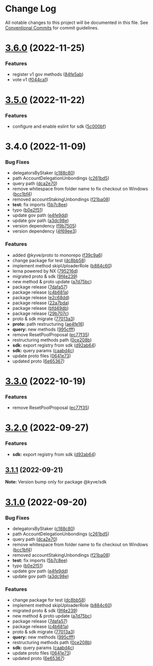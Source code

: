 # Change Log

All notable changes to this project will be documented in this file.
See [Conventional Commits](https://conventionalcommits.org) for commit guidelines.

# [3.6.0](https://github.com/KYVENetwork/node/compare/@kyve/sdk-beta@3.5.0...@kyve/sdk-beta@3.6.0) (2022-11-25)

### Features

- register v1 gov methods ([84fe5ab](https://github.com/KYVENetwork/node/commit/84fe5ab0f76ad4c68565f7437d4863a82d80c752))
- vote v1 ([f044ca1](https://github.com/KYVENetwork/node/commit/f044ca15d88c021bc0c12ae8e3eb2921d381f666))

# [3.5.0](https://github.com/KYVENetwork/node/compare/@kyve/sdk-beta@3.4.0...@kyve/sdk-beta@3.5.0) (2022-11-22)

### Features

- configure and enable eslint for sdk ([5c000bf](https://github.com/KYVENetwork/node/commit/5c000bf257b431ccb3c33ee02366f754f4b936a2))

# 3.4.0 (2022-11-09)

### Bug Fixes

- delegatorsByStaker ([c188c80](https://github.com/KYVENetwork/node/commit/c188c8087f8db4bbebe476c2ed95099b28394e79))
- path AccountDelegationUnbondings ([c261bd5](https://github.com/KYVENetwork/node/commit/c261bd5734c53816cdff8a4e50e36ad28ffb55f3))
- query path ([dca2e70](https://github.com/KYVENetwork/node/commit/dca2e70f346b030fea5a21a22ba8e1ecb3b8135b))
- remove whitespace from folder name to fix checkout on Windows ([bcc1bf4](https://github.com/KYVENetwork/node/commit/bcc1bf48eb06f082c0e5ca96ac5bf15c1e435f19))
- removed accountStakingUnbondings ([f21ba08](https://github.com/KYVENetwork/node/commit/f21ba088e89157b8f54a64dbd33e6651bbe81f33))
- **test:** fix imports ([5b7c8ee](https://github.com/KYVENetwork/node/commit/5b7c8eef65474654b6db47187908423453e185a4))
- typo ([b0e2f51](https://github.com/KYVENetwork/node/commit/b0e2f518ed3073ac04e346341f15c4c307166560))
- update gov path ([e4fe9dd](https://github.com/KYVENetwork/node/commit/e4fe9dd2b7b089124cd65c13611047566fbce2e3))
- update gov path ([a3dc98e](https://github.com/KYVENetwork/node/commit/a3dc98e7f64e991d8b7555638ed8b51e601a0ae9))
- version dependency ([f9b7505](https://github.com/KYVENetwork/node/commit/f9b7505d4291e2965a2c1e373c2b527498a3c731))
- version dependency ([4f69ee3](https://github.com/KYVENetwork/node/commit/4f69ee37dfa874e366b0887e4e63123a68ead5c9))

### Features

- added @kyve/proto to monorepo ([f39c9a6](https://github.com/KYVENetwork/node/commit/f39c9a64e4af4cfb8149bab44fcc7a3bb553b19b))
- change package for test ([dc8bb58](https://github.com/KYVENetwork/node/commit/dc8bb5878e0bdf253f2a3bdf6a1b55ec5ec77eaa))
- implement method skipUploaderRole ([b884c60](https://github.com/KYVENetwork/node/commit/b884c600f568aa27be3a9f2be87a5049d80b9d8a))
- lerna powered by NX ([795216d](https://github.com/KYVENetwork/node/commit/795216d535d257f1dafafce6dbc11a68cb4e678c))
- migrated proto & sdk ([9f4e239](https://github.com/KYVENetwork/node/commit/9f4e239e295f2107d66f790152487d47d08d3e02))
- new method & proto update ([a7d75bc](https://github.com/KYVENetwork/node/commit/a7d75bc6529c33ca4f6453d0acc5c33b00b4d0d7))
- package release ([7dafa57](https://github.com/KYVENetwork/node/commit/7dafa57ddba84197b1660253ef62101f1fa85ab9))
- package release ([c4b681a](https://github.com/KYVENetwork/node/commit/c4b681a9815f0a18a4cf11a0f09bdb042662c6d2))
- package release ([e2c68dd](https://github.com/KYVENetwork/node/commit/e2c68dd6880aec75cc087c41d2bfc1557ce98bb9))
- package release ([22a7bda](https://github.com/KYVENetwork/node/commit/22a7bda35dff707e75ac521c0c7c604f7499f866))
- package release ([bfd49db](https://github.com/KYVENetwork/node/commit/bfd49db27c93786d9dcc26f7e45d3b656a10adf4))
- package release ([29b707c](https://github.com/KYVENetwork/node/commit/29b707cbe383bf4253a617b0f9f9c00454546418))
- proto & sdk migrate ([77013a3](https://github.com/KYVENetwork/node/commit/77013a3e12d17537f6de3266ec2113eeb5c8f03c))
- **proto:** path restructuring ([ae4fe16](https://github.com/KYVENetwork/node/commit/ae4fe16fa344ab91cbd8d25ddaba2c8d600332d5))
- **query:** new methods ([995cfff](https://github.com/KYVENetwork/node/commit/995cfffa580258d7023c298eeafa3a08df34ee66))
- remove ResetPoolProposal ([ec77f35](https://github.com/KYVENetwork/node/commit/ec77f35e5b57d58fedd2cb4c4999eb6d7d9369e5))
- restructuring methods path ([0ce208b](https://github.com/KYVENetwork/node/commit/0ce208bbbe9446658858cf451a17845cbc2fe2f2))
- **sdk:** export registry from sdk ([d92ab64](https://github.com/KYVENetwork/node/commit/d92ab643d3bf637bc5985f30e6e1657d8b63afdd))
- **sdk:** query params ([caabd4c](https://github.com/KYVENetwork/node/commit/caabd4c51839005ac16692a241a874d30b10394e))
- update proto files ([0641e73](https://github.com/KYVENetwork/node/commit/0641e7350c1ad9150b41ef5e1068f3e39cfa9451))
- updated proto ([6e65367](https://github.com/KYVENetwork/node/commit/6e65367a9d571bceaa88169246abb8f066465eb2))

# [3.3.0](https://github.com/KYVENetwork/node/compare/@kyve/sdk@3.2.0...@kyve/sdk@3.3.0) (2022-10-19)

### Features

- remove ResetPoolProposal ([ec77f35](https://github.com/KYVENetwork/node/commit/ec77f35e5b57d58fedd2cb4c4999eb6d7d9369e5))

# [3.2.0](https://github.com/KYVENetwork/node/compare/@kyve/sdk@3.1.1...@kyve/sdk@3.2.0) (2022-09-27)

### Features

- **sdk:** export registry from sdk ([d92ab64](https://github.com/KYVENetwork/node/commit/d92ab643d3bf637bc5985f30e6e1657d8b63afdd))

## [3.1.1](https://github.com/KYVENetwork/node/compare/@kyve/sdk@3.1.0...@kyve/sdk@3.1.1) (2022-09-21)

**Note:** Version bump only for package @kyve/sdk

# [3.1.0](https://github.com/KYVENetwork/node/compare/@kyve/sdk@2.9.0...@kyve/sdk@3.1.0) (2022-09-20)

### Bug Fixes

- delegatorsByStaker ([c188c80](https://github.com/KYVENetwork/node/commit/c188c8087f8db4bbebe476c2ed95099b28394e79))
- path AccountDelegationUnbondings ([c261bd5](https://github.com/KYVENetwork/node/commit/c261bd5734c53816cdff8a4e50e36ad28ffb55f3))
- query path ([dca2e70](https://github.com/KYVENetwork/node/commit/dca2e70f346b030fea5a21a22ba8e1ecb3b8135b))
- remove whitespace from folder name to fix checkout on Windows ([bcc1bf4](https://github.com/KYVENetwork/node/commit/bcc1bf48eb06f082c0e5ca96ac5bf15c1e435f19))
- removed accountStakingUnbondings ([f21ba08](https://github.com/KYVENetwork/node/commit/f21ba088e89157b8f54a64dbd33e6651bbe81f33))
- **test:** fix imports ([5b7c8ee](https://github.com/KYVENetwork/node/commit/5b7c8eef65474654b6db47187908423453e185a4))
- typo ([b0e2f51](https://github.com/KYVENetwork/node/commit/b0e2f518ed3073ac04e346341f15c4c307166560))
- update gov path ([e4fe9dd](https://github.com/KYVENetwork/node/commit/e4fe9dd2b7b089124cd65c13611047566fbce2e3))
- update gov path ([a3dc98e](https://github.com/KYVENetwork/node/commit/a3dc98e7f64e991d8b7555638ed8b51e601a0ae9))

### Features

- change package for test ([dc8bb58](https://github.com/KYVENetwork/node/commit/dc8bb5878e0bdf253f2a3bdf6a1b55ec5ec77eaa))
- implement method skipUploaderRole ([b884c60](https://github.com/KYVENetwork/node/commit/b884c600f568aa27be3a9f2be87a5049d80b9d8a))
- migrated proto & sdk ([9f4e239](https://github.com/KYVENetwork/node/commit/9f4e239e295f2107d66f790152487d47d08d3e02))
- new method & proto update ([a7d75bc](https://github.com/KYVENetwork/node/commit/a7d75bc6529c33ca4f6453d0acc5c33b00b4d0d7))
- package release ([7dafa57](https://github.com/KYVENetwork/node/commit/7dafa57ddba84197b1660253ef62101f1fa85ab9))
- package release ([c4b681a](https://github.com/KYVENetwork/node/commit/c4b681a9815f0a18a4cf11a0f09bdb042662c6d2))
- proto & sdk migrate ([77013a3](https://github.com/KYVENetwork/node/commit/77013a3e12d17537f6de3266ec2113eeb5c8f03c))
- **query:** new methods ([995cfff](https://github.com/KYVENetwork/node/commit/995cfffa580258d7023c298eeafa3a08df34ee66))
- restructuring methods path ([0ce208b](https://github.com/KYVENetwork/node/commit/0ce208bbbe9446658858cf451a17845cbc2fe2f2))
- **sdk:** query params ([caabd4c](https://github.com/KYVENetwork/node/commit/caabd4c51839005ac16692a241a874d30b10394e))
- update proto files ([0641e73](https://github.com/KYVENetwork/node/commit/0641e7350c1ad9150b41ef5e1068f3e39cfa9451))
- updated proto ([6e65367](https://github.com/KYVENetwork/node/commit/6e65367a9d571bceaa88169246abb8f066465eb2))
